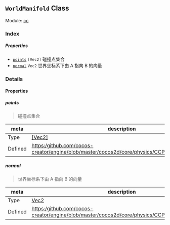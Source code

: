 ## `WorldManifold` Class



Module: [cc](../modules/cc.md)






### Index

##### Properties

  - [`points`](#points) `[Vec2]` 碰撞点集合
  - [`normal`](#normal) `Vec2` 世界坐标系下由 A 指向 B 的向量





### Details


#### Properties


##### points

> 碰撞点集合

| meta | description |
|------|-------------|
| Type | <a href="../classes/Vec2.html" class="crosslink">[Vec2]</a> |
| Defined | [https:/github.com/cocos-creator/engine/blob/master/cocos2d/core/physics/CCPhysicsContact.js:24](https:/github.com/cocos-creator/engine/blob/master/cocos2d/core/physics/CCPhysicsContact.js#L24) |



##### normal

> 世界坐标系下由 A 指向 B 的向量

| meta | description |
|------|-------------|
| Type | <a href="../classes/Vec2.html" class="crosslink">Vec2</a> |
| Defined | [https:/github.com/cocos-creator/engine/blob/master/cocos2d/core/physics/CCPhysicsContact.js:41](https:/github.com/cocos-creator/engine/blob/master/cocos2d/core/physics/CCPhysicsContact.js#L41) |






